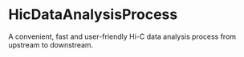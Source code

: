 # HicDataAnalysisProcess
A convenient, fast and user-friendly Hi-C data analysis process from upstream to downstream.

